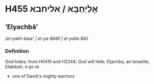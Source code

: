 # H455 אֶלְיַחְבָּא / אליחבא

## ʼElyachbâʼ

_(el-yakh-baw' | el-ya-BAW | el-yahk-BA)_

### Definition

God hides; from H0410 and H2244; God will hide; Eljachba, an Israelite; Eliahbah; n-pr-m

- one of David's mighty warriors
